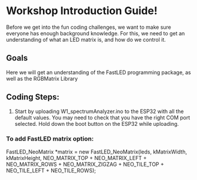 # Workshop Introduction Guide!

Before we get into the fun coding challenges, we want to make sure everyone has enough background knowledge.
For this, we need to get an understanding of what an LED matrix is, and how do we control it. 

## Goals
Here we will get an understanding of the FastLED programming package, as well as the RGBMatrix Library



## Coding Steps:
1. Start by uploading W1_spectrumAnalyzer.ino to the ESP32 with all the default values. You may need to check that you have the right COM port selected. Hold down the boot button on the ESP32 while uploading. 




### To add FastLED matrix option:
FastLED_NeoMatrix *matrix = new FastLED_NeoMatrix(leds, kMatrixWidth, kMatrixHeight,
  NEO_MATRIX_TOP        + NEO_MATRIX_LEFT +
  NEO_MATRIX_ROWS       + NEO_MATRIX_ZIGZAG +
  NEO_TILE_TOP + NEO_TILE_LEFT + NEO_TILE_ROWS);










